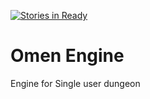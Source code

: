 [![Stories in Ready](https://badge.waffle.io/PhonPhey/Omen.png?label=ready&title=Ready)](https://waffle.io/PhonPhey/Omen)
# Omen Engine
Engine for Single user dungeon
